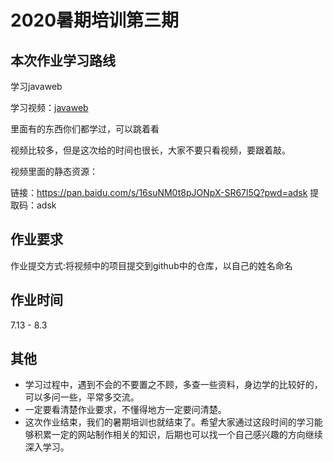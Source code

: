 # 2020暑期培训第三期

## 本次作业学习路线

学习javaweb

学习视频：[javaweb](https://www.bilibili.com/video/BV1AS4y177xJ?spm_id_from=333.337.search-card.all.click&vd_source=6d070e5f2a4f28fd128440195fce3d9a)

里面有的东西你们都学过，可以跳着看

视频比较多，但是这次给的时间也很长，大家不要只看视频，要跟着敲。

视频里面的静态资源：

链接：https://pan.baidu.com/s/16suNM0t8pJONpX-SR67l5Q?pwd=adsk 
提取码：adsk

## 作业要求

作业提交方式:将视频中的项目提交到github中的仓库，以自己的姓名命名

## 作业时间

7.13 - 8.3

## 其他

- 学习过程中，遇到不会的不要置之不顾，多查一些资料，身边学的比较好的，可以多问一些，平常多交流。
- 一定要看清楚作业要求，不懂得地方一定要问清楚。
- 这次作业结束，我们的暑期培训也就结束了。希望大家通过这段时间的学习能够积累一定的网站制作相关的知识，后期也可以找一个自己感兴趣的方向继续深入学习。
